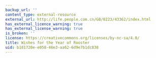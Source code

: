 ```yaml
---
backup_url: ''
content_type: external-resource
external_url: http://life.people.com.cn/GB/8223/43362/index.html
has_external_licence_warning: true
has_external_license_warning: true
is_broken: ''
license: https://creativecommons.org/licenses/by-nc-sa/4.0/
title: Wishes for the Year of Rooster
uid: b181720e-e058-46e3-aa62-6d9e7b1dc838
---
```

